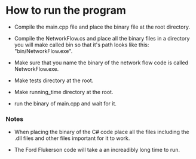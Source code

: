 # How to run the program
- Compile the main.cpp file and place the binary file at the root directory.

- Compile the NetworkFlow.cs and place all the binary files in a directory you will make called bin so that it's path looks like this: "bin/NetworkFlow.exe".

- Make sure  that you name the binary of the network flow code is called NetworkFlow.exe.

- Make tests directory at the root.

- Make running_time directory at the root.

- run the binary of main.cpp and wait for it.

### Notes
- When placing the binary of the C# code place all the files including the .dll files and other files important for it to work.

- The Ford Flukerson code will take a an increadibly long time to run.

